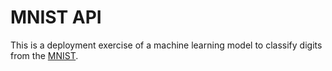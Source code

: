# MNIST API

This is a deployment exercise of a machine learning model to classify digits from the [MNIST](https://www.openml.org/d/554).
